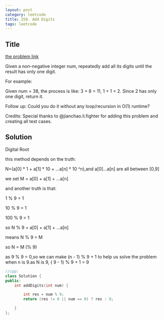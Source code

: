 ```yaml
---
layout: post
category: leetcode
title: 258. Add Digits
tags: leetcode
---
```

## Title
[the problem link](https://leetcode.com/problems/add-digits/description/)

Given a non-negative integer num, repeatedly add all its digits until the result has only one digit.

For example:

Given num = 38, the process is like: 3 + 8 = 11, 1 + 1 = 2. Since 2 has only one digit, return it.

Follow up:
Could you do it without any loop/recursion in O(1) runtime?

Credits:
Special thanks to @jianchao.li.fighter for adding this problem and creating all test cases.


## Solution
Digital Root

this method depends on the truth:

N=(a[0] * 1 + a[1] * 10 + …a[n] * 10 ^n),and a[0]…a[n] are all between [0,9]

we set M = a[0] + a[1] + …a[n]

and another truth is that:

1 % 9 = 1

10 % 9 = 1

100 % 9 = 1

so N % 9 = a[0] + a[1] + …a[n]

means N % 9 = M

so N = M (% 9)

as 9 % 9 = 0,so we can make (n - 1) % 9 + 1 to help us solve the problem when n is 9.as N is 9, ( 9 - 1) % 9 + 1 = 9

```c++
//cpp:
class Solution {
public:
    int addDigits(int num) {

        int res = num % 9;
        return (res != 0 || num == 0) ? res : 9;

    }
};
```
